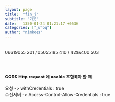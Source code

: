 ```yaml
---
layout: page
title:  "fin_j"
subtitle: "갸웃"
date:   1350-01-24 01:21:17 +0530
categories: ["_u^oq"]
author: "nimkoes"
---
```

  
　  
06619055 201 / 05055185 410 / 429&400 503  
　  
　  

#### **CORS Http request 에 cookie 포함해야 할 때**
요청 -> withCredentials : true  
수신서버 -> Access-Control-Allow-Credentials : true  

　  
　  
